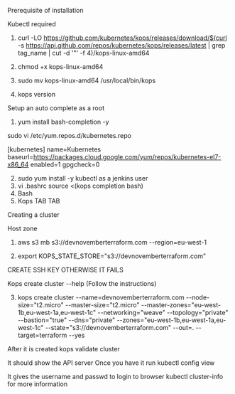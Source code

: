 Prerequisite of installation

Kubectl required

1. curl -LO https://github.com/kubernetes/kops/releases/download/$(curl -s https://api.github.com/repos/kubernetes/kops/releases/latest | grep tag_name | cut -d '"' -f 4)/kops-linux-amd64

2. chmod +x kops-linux-amd64

3. sudo mv kops-linux-amd64 /usr/local/bin/kops

4. kops version


Setup an auto complete
as a root

1. yum install  bash-completion  -y

sudo vi  /etc/yum.repos.d/kubernetes.repo

[kubernetes]
name=Kubernetes
baseurl=https://packages.cloud.google.com/yum/repos/kubernetes-el7-x86_64
enabled=1
gpgcheck=0

2.  sudo  yum install -y kubectl
as a jenkins user
3.  vi .bashrc
source <(kops completion bash)
4. Bash 
5. Kops TAB TAB


Creating a cluster

Host zone

1. aws s3 mb s3://devnovemberterraform.com  --region=eu-west-1

2. export KOPS_STATE_STORE="s3://devnovemberterraform.com"

CREATE SSH KEY OTHERWISE IT FAILS

Kops create cluster --help   (Follow the instructions) 

3. kops create cluster --name=devnovemberterraform.com     --node-size="t2.micro"  --master-size="t2.micro" --master-zones="eu-west-1b,eu-west-1a,eu-west-1c" --networking="weave"   --topology="private" --bastion="true"   --dns="private"  --zones="eu-west-1b,eu-west-1a,eu-west-1c" --state="s3://devnovemberterraform.com"   --out=.   --target=terraform --yes



After it is created
kops validate cluster

It should show the API  server
Once you have it run
kubectl config view

It gives the username and passwd to login to browser
 kubectl cluster-info for more information

